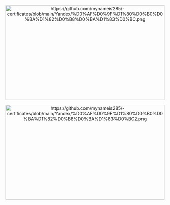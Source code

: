 <p align="center" dir="auto">
<img alt="https://github.com/mynameis285/-certificates/blob/main/Yandex/%D0%AF%D0%9F%D1%80%D0%B0%D0%BA%D1%82%D0%B8%D0%BA%D1%83%D0%BC.png" src=""width="500" height="300">
</p>
<p align="center" dir="auto">
<img alt="https://github.com/mynameis285/-certificates/blob/main/Yandex/%D0%AF%D0%9F%D1%80%D0%B0%D0%BA%D1%82%D0%B8%D0%BA%D1%83%D0%BC2.png" src=""width="500" height="300">
</p>
